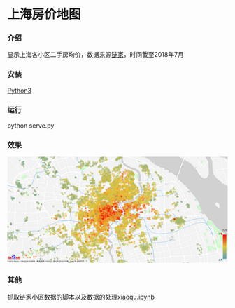 # 上海房价地图

### 介绍
显示上海各小区二手房均价，数据来源[链家](https://sh.lianjia.com/xiaoqu/)，时间截至2018年7月

### 安装
[Python3](http://www.runoob.com/python/python-install.html)

### 运行
python serve.py

### 效果
<img src="xiaoqu.png">

### 其他
抓取链家小区数据的脚本以及数据的处理[xiaoqu.ipynb](xiaoqu.ipynb)



